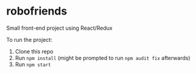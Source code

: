 # robofriends
Small front-end project using React/Redux

To run the project:

1. Clone this repo
2. Run `npm install` (might be prompted to run `npm audit fix` afterwards)
3. Run `npm start`